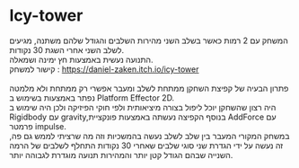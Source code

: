 # Icy-tower

המשחק עם 2 רמות כאשר בשלב השני מהירות השלבים והגודל שלהם משתנה, מגיעים לשלב השני אחרי השגת 30 נקודות.
</br>
התנועה נעשית באמצעות חץ ימינה ושמאלה.
</br>
קישור למשחק : https://daniel-zaken.itch.io/icy-tower
</br>
</br>
פתרון הבעיה של קפיצת השחקן ממתחת לשלב ומעבר אפשרי רק ממתחת ולא מלמטה נפתר באמצעות בשימוש ב Platform Effector 2D.
</br>
היה רצון שהשחקן יוכל ליפול בצורה מיציאותית ולפי חוקי הפיזיקה ולכן היה שימוש ב  Rigidbody עם gravity,בנוסף הקפיצה נעשתה באמצעות פונקציית AddForce עם פרמטר impulse. 
</br>
במשחק המקורי המעבר בין שלב לשלב נעשה בהמשכיות וזה מה שרציתי לממש גם פה, זה נעשה על ידי הגדרת שני סוגי שלבים שאחרי 30 נקודות התחלף לשלבים של הרמה השנייה שבהם הגודל קטן יותר והמהירות תנועה מוגדרת לגבוהה יותר.
